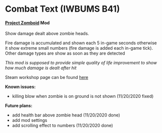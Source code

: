# Combat Text (IWBUMS B41)
#### [Project Zomboid](https://steamcommunity.com/app/108600) Mod
Show damage dealt above zombie heads. 

Fire damage is accumulated and shown each 5 in-game seconds otherwise it show extreme small numbers (fire damage is added each in-game tick). Other damage types are show as soon as they are detected 

_This mod is supposed to provide simple quality of life improvement to show how much damage is dealt after hit_

Steam workshop page can be found [here](https://steamcommunity.com/sharedfiles/filedetails/?id=2286124931)

**Known issues:**
  * killing blow when zombie is on ground is not shown (11/20/2020 fixed)

**Future plans:**
  * add health bar above zombie head (11/20/2020 done)
  * add mod settings
  * add scrolling effect to numbers (11/20/2020 done)
